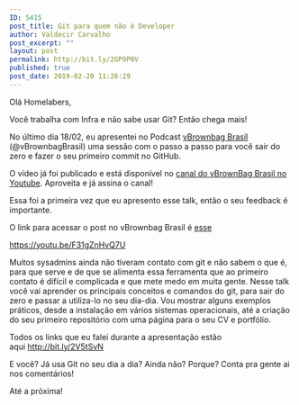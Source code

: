 ```yaml
---
ID: 5415
post_title: Git para quem não é Developer
author: Valdecir Carvalho
post_excerpt: ""
layout: post
permalink: http://bit.ly/2GP9P0V
published: true
post_date: 2019-02-20 11:26:29
---
```

Olá Homelabers,

Você trabalha com Infra e não sabe usar Git? Então chega mais!

No último dia 18/02, eu apresentei no Podcast <a href="https://vbrownbagbrasil.com.br/" target="_blank" rel="noopener">vBrownbag Brasil</a> (@vBrownbagBrasil) uma sessão com o passo a passo para você sair do zero e fazer o seu primeiro commit no GitHub.

O vídeo já foi publicado e está disponível no <a href="https://www.youtube.com/vbrownbagbrasil" target="_blank" rel="noopener">canal do vBrownBag Brasil no Youtube</a>. Aproveita e já assina o canal!

Essa foi a primeira vez que eu apresento esse talk, então o seu feedback é importante.

O link para acessar o post no vBrownbag Brasil é <a href="https://vbrownbagbrasil.com.br/vbrownbag-brasil-s03e03-18-02-2019-from-zero-to-useful-git-para-sysadmins-como-comecar-a-usar-git-agora-valdecir-carvalho/" target="_blank" rel="noopener">esse</a>

https://youtu.be/F31gZnHvQ7U

Muitos sysadmins ainda não tiveram contato com git e não sabem o que é, para que serve e de que se alimenta essa ferramenta que ao primeiro contato é difícil e complicada e que mete medo em muita gente. Nesse talk você vai aprender os principais conceitos e comandos do git, para sair do zero e passar a utiliza-lo no seu dia-dia. Vou mostrar alguns exemplos práticos, desde a instalação em vários sistemas operacionais, até a criação do seu primeiro repositório com uma página para o seu CV e portfólio.

Todos os links que eu falei durante a apresentação estão aqui <a href="http://bit.ly/2V5tSvN" target="_blank" rel="noopener">http://bit.ly/2V5tSvN</a>

E você? Já usa Git no seu dia a dia? Ainda não? Porque? Conta pra gente ai nos comentários!

Até a próxima!
<h1></h1>